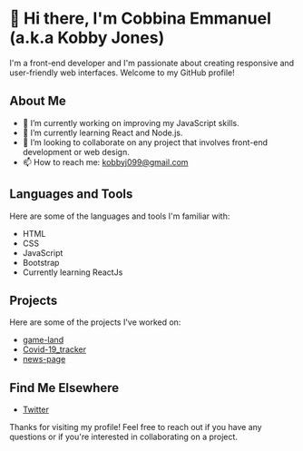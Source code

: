 # 👋 Hi there, I'm Cobbina Emmanuel (a.k.a Kobby Jones) 

I'm a front-end developer and I'm passionate about creating responsive and user-friendly web interfaces. Welcome to my GitHub profile!

## About Me

- 🔭 I’m currently working on improving my JavaScript skills.
- 🌱 I’m currently learning React and Node.js.
- 👯 I’m looking to collaborate on any project that involves front-end development or web design.
- 📫 How to reach me: [kobbyj099@gmail.com](mailto:kobbyj099@gmail.com)


## Languages and Tools

Here are some of the languages and tools I'm familiar with:

- HTML
- CSS
- JavaScript
- Bootstrap
- Currently learning ReactJs

## Projects

Here are some of the projects I've worked on:

- [game-land](https://kobby-jones.github.io/game_land/)
- [Covid-19_tracker](https://kobby-jones.github.io/covid-19-update-tracker/)
- [news-page](https://kobby-jones.github.io/news-page/)

## Find Me Elsewhere

- [Twitter](https://twitter.com/kobbyj099)


Thanks for visiting my profile! Feel free to reach out if you have any questions or if you're interested in collaborating on a project.
